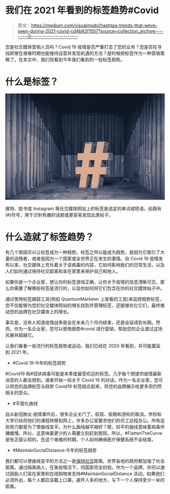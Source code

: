 # 我们在 2021 年看到的标签趋势#Covid

> 原文：<https://medium.com/visualmodo/hashtag-trends-that-weve-seen-during-2021-covid-cd4b82f1557?source=collection_archive---------0----------------------->

您是社交媒体营销人员吗？Covid 19 疫情是否严重打击了您的业务？您是否在寻找即使在艰难时期也能维持运营并发现机遇的方法？是时候把标签作为一种营销策略了。在本文中，我们将看到今年我们看到的一些标签趋势。

# 什么是标签？

![](img/985337d49dcd6d955a56a8d36a86a3d2.png)

推特、脸书或 Instagram 等社交媒体网站上的标签是选定的单词或短语，前面有(#)符号，用于识别有趣的话题或更容易发现此类帖子。

# 什么造就了标签趋势？

有几个原因可以让标签成为一种趋势。标签之所以能成为趋势，是因为它吸引了大量的追随者，或者是因为一个国家或全世界正在发生的事情。自 Covid 19 疫情发布以来，社交媒体上充斥着关于该病毒的内容，它如何影响我们的日常生活，以及人们如何通过保持社交距离和呆在家里来保护自己和他人。

如果你是一个企业家，想让你的标签游戏正确，让你关于疫情的信息清晰可见，那么你需要了解哪些标签是流行的，以及你如何将它们包含在你的社交媒体帖子中。

通过使用标签跟踪工具(例如 QuantumMarketer 上查看的工具)来监控趋势标签，您不仅能够为您的社交媒体网站的增长找到并管理标签，还能够优化它们，最终推动您的品牌在社交媒体上的增长。

事实是，没有人知道疫情战争是会在未来几个月内结束，还是会延续到长期。然而，作为一名企业家，您可以使用趋势#covid 进行营销，帮助您的企业渡过这场风暴并超越它。

让我们看看一些流行的标签趋势或运动，我们已经在 2020 年看到，并可能蔓延到 2021 年。

*   #Covid 19:今年的标签趋势

#Covid19 和#冠状病毒可能是本季度最受欢迎的标签。几乎每个想提供疫情最新消息的人都会用到。或者开始一段关于 Covid 19 的对话。作为一名企业家，您可以将您的品牌标签与趋势 Covid19 标签结合起来，将您的品牌展示给更多但仍然相关的受众。

*   #平面化曲线

自从新冠肺炎·疫情事件后，很多企业关门了。航班、假期和游轮的取消。学校和大学已经将他们的课程转移到网上，许多办公室要求他们的员工远程办公。所有这些努力都是为了使曲线变平。为什么曲线越平越好？嗯，较平的曲线意味着病毒传播缓慢。所以，这意味着更少的人需要立刻赶到医院。所以，#FlattenTheCurve 是有正面认知的。在这个艰难的时期，个人如何确保医疗保健系统不会结束。

*   #MaintainSocialDistance:今年的标签趋势

我们都可以使曲线变平的方法之一是[保持社交](https://visualmodo.com/8-must-dos-to-maintain-your-wordpress-website/)距离。世界各地的政府都加强了社会距离。通过隔离病人，在某些情况下，将国家完全封锁。作为一个品牌，你可以通过鼓励人们呆在家里和在线购物来支持#MaintainSocialDistance 活动。如果他们必须外出，每个人都应该戴上口罩。避开人多的地方，与下一个人保持至少一米的距离。